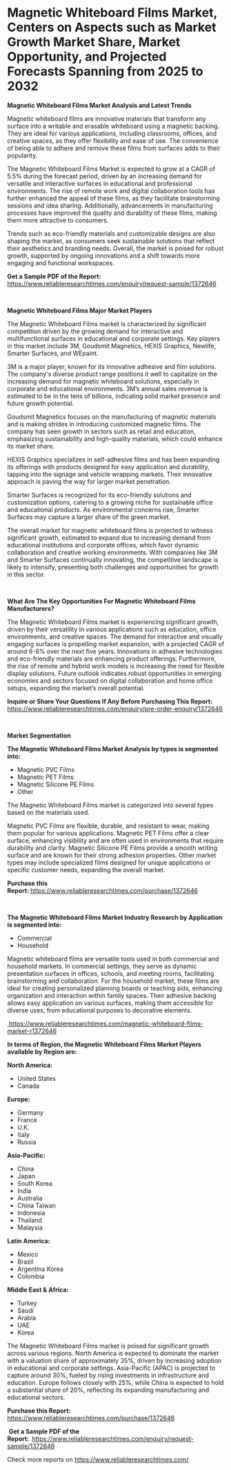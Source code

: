<p><h1>Magnetic Whiteboard Films Market, Centers on Aspects such as Market Growth Market Share, Market Opportunity, and Projected Forecasts Spanning from 2025 to 2032</h1></p><p><strong>Magnetic Whiteboard Films Market Analysis and Latest Trends</strong></p>
<p><p>Magnetic whiteboard films are innovative materials that transform any surface into a writable and erasable whiteboard using a magnetic backing. They are ideal for various applications, including classrooms, offices, and creative spaces, as they offer flexibility and ease of use. The convenience of being able to adhere and remove these films from surfaces adds to their popularity.</p><p>The Magnetic Whiteboard Films Market is expected to grow at a CAGR of 5.5% during the forecast period, driven by an increasing demand for versatile and interactive surfaces in educational and professional environments. The rise of remote work and digital collaboration tools has further enhanced the appeal of these films, as they facilitate brainstorming sessions and idea sharing. Additionally, advancements in manufacturing processes have improved the quality and durability of these films, making them more attractive to consumers.</p><p>Trends such as eco-friendly materials and customizable designs are also shaping the market, as consumers seek sustainable solutions that reflect their aesthetics and branding needs. Overall, the market is poised for robust growth, supported by ongoing innovations and a shift towards more engaging and functional workspaces.</p></p>
<p><strong>Get a Sample PDF of the Report:&nbsp;</strong> <a href="https://www.reliableresearchtimes.com/enquiry/request-sample/1372646?utm_campaign=3191&utm_medium=2&utm_source=Github&utm_content=ia&utm_term=22032025&utm_id=magnetic-whiteboard-films">https://www.reliableresearchtimes.com/enquiry/request-sample/1372646</a></p>
<p>&nbsp;</p>
<p><strong>Magnetic Whiteboard Films Major Market Players</strong></p>
<p><p>The Magnetic Whiteboard Films market is characterized by significant competition driven by the growing demand for interactive and multifunctional surfaces in educational and corporate settings. Key players in this market include 3M, Goudsmit Magnetics, HEXIS Graphics, Newlife, Smarter Surfaces, and WEpaint.</p><p>3M is a major player, known for its innovative adhesive and film solutions. The company's diverse product range positions it well to capitalize on the increasing demand for magnetic whiteboard solutions, especially in corporate and educational environments. 3M’s annual sales revenue is estimated to be in the tens of billions, indicating solid market presence and future growth potential.</p><p>Goudsmit Magnetics focuses on the manufacturing of magnetic materials and is making strides in introducing customized magnetic films. The company has seen growth in sectors such as retail and education, emphasizing sustainability and high-quality materials, which could enhance its market share.</p><p>HEXIS Graphics specializes in self-adhesive films and has been expanding its offerings with products designed for easy application and durability, tapping into the signage and vehicle wrapping markets. Their innovative approach is paving the way for larger market penetration.</p><p>Smarter Surfaces is recognized for its eco-friendly solutions and customization options, catering to a growing niche for sustainable office and educational products. As environmental concerns rise, Smarter Surfaces may capture a larger share of the green market.</p><p>The overall market for magnetic whiteboard films is projected to witness significant growth, estimated to expand due to increasing demand from educational institutions and corporate offices, which favor dynamic collaboration and creative working environments. With companies like 3M and Smarter Surfaces continually innovating, the competitive landscape is likely to intensify, presenting both challenges and opportunities for growth in this sector.</p></p>
<p>&nbsp;</p>
<p><strong>What Are The Key Opportunities For Magnetic Whiteboard Films Manufacturers?</strong></p>
<p><p>The Magnetic Whiteboard Films market is experiencing significant growth, driven by their versatility in various applications such as education, office environments, and creative spaces. The demand for interactive and visually engaging surfaces is propelling market expansion, with a projected CAGR of around 6-8% over the next five years. Innovations in adhesive technologies and eco-friendly materials are enhancing product offerings. Furthermore, the rise of remote and hybrid work models is increasing the need for flexible display solutions. Future outlook indicates robust opportunities in emerging economies and sectors focused on digital collaboration and home office setups, expanding the market’s overall potential.</p></p>
<p><strong>Inquire or Share Your Questions If Any Before Purchasing This Report:</strong> <a href="https://www.reliableresearchtimes.com/enquiry/pre-order-enquiry/1372646?utm_campaign=3191&utm_medium=2&utm_source=Github&utm_content=ia&utm_term=22032025&utm_id=magnetic-whiteboard-films">https://www.reliableresearchtimes.com/enquiry/pre-order-enquiry/1372646</a></p>
<p>&nbsp;</p>
<p><strong>Market Segmentation</strong></p>
<p><strong>The Magnetic Whiteboard Films Market Analysis by types is segmented into:</strong></p>
<p><ul><li>Magnetic PVC Films</li><li>Magnetic PET Films</li><li>Magnetic Silicone PE Films</li><li>Other</li></ul></p>
<p><p>The Magnetic Whiteboard Films market is categorized into several types based on the materials used. </p><p>Magnetic PVC Films are flexible, durable, and resistant to wear, making them popular for various applications. Magnetic PET Films offer a clear surface, enhancing visibility and are often used in environments that require durability and clarity. Magnetic Silicone PE Films provide a smooth writing surface and are known for their strong adhesion properties. Other market types may include specialized films designed for unique applications or specific customer needs, expanding the overall market.</p></p>
<p><strong>Purchase this Report:&nbsp;</strong><a href="https://www.reliableresearchtimes.com/purchase/1372646?utm_campaign=3191&utm_medium=2&utm_source=Github&utm_content=ia&utm_term=22032025&utm_id=magnetic-whiteboard-films">https://www.reliableresearchtimes.com/purchase/1372646</a></p>
<p>&nbsp;</p>
<p><strong>The Magnetic Whiteboard Films Market Industry Research by Application is segmented into:</strong></p>
<p><ul><li>Commercial</li><li>Household</li></ul></p>
<p><p>Magnetic whiteboard films are versatile tools used in both commercial and household markets. In commercial settings, they serve as dynamic presentation surfaces in offices, schools, and meeting rooms, facilitating brainstorming and collaboration. For the household market, these films are ideal for creating personalized planning boards or teaching aids, enhancing organization and interaction within family spaces. Their adhesive backing allows easy application on various surfaces, making them accessible for diverse uses, from educational purposes to decorative elements.</p></p>
<p><a href="https://www.reliableresearchtimes.com/magnetic-whiteboard-films-market-r1372646?utm_campaign=3191&utm_medium=2&utm_source=Github&utm_content=ia&utm_term=22032025&utm_id=magnetic-whiteboard-films">&nbsp;https://www.reliableresearchtimes.com/magnetic-whiteboard-films-market-r1372646</a></p>
<p><strong>In terms of Region, the Magnetic Whiteboard Films Market Players available by Region are:</strong></p>
<p>
    <p> <strong> North America: </strong>
        <ul>
            <li>United States</li>
            <li>Canada</li>
        </ul>
        </p> 
    <p> <strong> Europe: </strong>
        <ul>
            <li>Germany</li>
            <li>France</li>
            <li>U.K.</li>
            <li>Italy</li>
            <li>Russia</li>
        </ul>
        </p> 
    <p> <strong> Asia-Pacific: </strong>
        <ul>
            <li>China</li>
            <li>Japan</li>
            <li>South Korea</li>
            <li>India</li>
            <li>Australia</li>
            <li>China Taiwan</li>
            <li>Indonesia</li>
            <li>Thailand</li>
            <li>Malaysia</li>
        </ul>
        </p> 
    <p> <strong> Latin America: </strong>
        <ul>
            <li>Mexico</li>
            <li>Brazil</li>
            <li>Argentina Korea</li>
            <li>Colombia</li>
        </ul>
        </p> 
    <p> <strong> Middle East & Africa: </strong>
        <ul>
            <li>Turkey</li>
            <li>Saudi</li>
            <li>Arabia</li>
            <li>UAE</li>
            <li>Korea</li>
        </ul>
    </p>
    </p>
<p><p>The Magnetic Whiteboard Films market is poised for significant growth across various regions. North America is expected to dominate the market with a valuation share of approximately 35%, driven by increasing adoption in educational and corporate settings. Asia-Pacific (APAC) is projected to capture around 30%, fueled by rising investments in infrastructure and education. Europe follows closely with 25%, while China is expected to hold a substantial share of 20%, reflecting its expanding manufacturing and educational sectors.</p></p>
<p><strong>Purchase this Report: </strong><a href="https://www.reliableresearchtimes.com/purchase/1372646?utm_campaign=3191&utm_medium=2&utm_source=Github&utm_content=ia&utm_term=22032025&utm_id=magnetic-whiteboard-films">https://www.reliableresearchtimes.com/purchase/1372646</a></p>
<p>&nbsp;<strong>Get a Sample PDF of the Report:&nbsp;&nbsp;</strong><a href="https://www.reliableresearchtimes.com/enquiry/request-sample/1372646?utm_campaign=3191&utm_medium=2&utm_source=Github&utm_content=ia&utm_term=22032025&utm_id=magnetic-whiteboard-films">https://www.reliableresearchtimes.com/enquiry/request-sample/1372646</a></p>
<p><strong></strong></p>
<p>Check more reports on <a href="https://www.reliableresearchtimes.com/?utm_campaign=3191&utm_medium=2&utm_source=Github&utm_content=ia&utm_term=22032025&utm_id=magnetic-whiteboard-films">https://www.reliableresearchtimes.com/</a></p>